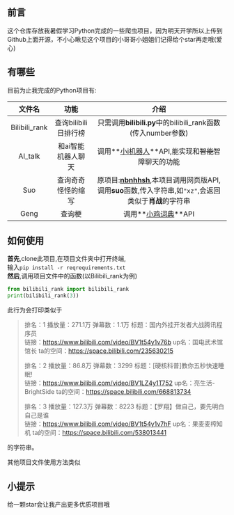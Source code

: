 ## 前言 

这个仓库存放我暑假学习Python完成的一些爬虫项目，因为明天开学所以上传到Github上面开源，不小心瞅见这个项目的小哥哥小姐姐们记得给个star再走哦(爱心)



## 有哪些

目前为止我完成的Python项目有:

| 文件名 | 功能 | 介绍 |
|:---:|:--:|:--:|
|Bilibili_rank|查询bilibili日排行榜|只需调用**bilibili.py**中的bilibili_rank函数(传入number参数)|
|AI_talk|和ai智能机器人聊天|调用**[小i机器人](http://i.xiaoi.com/)**API,能实现和<del>智能</del>智障聊天的功能|
|Suo|查询奇奇怪怪的缩写|原项目:**[nbnhhsh](https://github.com/itorr/nbnhhsh)**,本项目调用网页版API,调用**suo**函数,传入字符串,如```"xz"```,会返回类似于**肖战**的字符串|
|Geng|查询梗|调用**[小鸡词典](https://jikipedia.com/)**API|



## 如何使用

**首先**,clone此项目,在项目文件夹中打开终端,<br>输入```pip install -r reqrequirements.txt ```<br>**然后**,调用项目文件中的函数(以Bilibili_rank为例)

```python
from bilibili_rank import bilibili_rank
print(bilibili_rank(3))
```

此行为会打印类似于

>  排名：1  播放量：271.1万  弹幕数：1.1万 
> 标题：国内外挂开发者大战腾讯程序员   
> 链接：https://www.bilibili.com/video/BV1t54y1v76b 
> up名：国电武术馆馆长  ta的空间：https://space.bilibili.com/235630215 
>
> 排名：2  播放量：86.8万  弹幕数：3299 
> 标题：[硬核科普]教你五秒快速睡眠!   
> 链接：https://www.bilibili.com/video/BV1LZ4y1T752 
> up名：亮生活-BrightSide  ta的空间：https://space.bilibili.com/668813734 
>
> 排名：3  播放量：127.3万  弹幕数：8223 
> 标题：【罗翔】做自己，要先明白自己是谁   
> 链接：https://www.bilibili.com/video/BV1t54y1v7hF 
> up名：果麦麦榨知机  ta的空间：https://space.bilibili.com/538013441

的字符串。



其他项目文件使用方法类似



##  小提示

给一颗star会让我产出更多优质项目哦